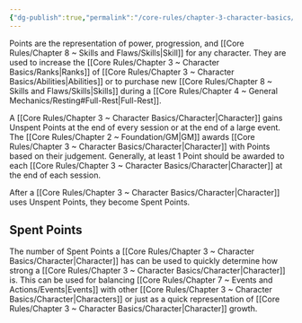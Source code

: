 ```yaml
---
{"dg-publish":true,"permalink":"/core-rules/chapter-3-character-basics/points/"}
---
```


Points are the representation of power, progression, and [[Core Rules/Chapter 8 ~ Skills and Flaws/Skills\|Skill]] for any character. They are used to increase the [[Core Rules/Chapter 3 ~ Character Basics/Ranks\|Ranks]] of [[Core Rules/Chapter 3 ~ Character Basics/Abilities\|Abilities]] or to purchase new [[Core Rules/Chapter 8 ~ Skills and Flaws/Skills\|Skills]] during a [[Core Rules/Chapter 4 ~ General Mechanics/Resting#Full-Rest\|Full-Rest]].

A [[Core Rules/Chapter 3 ~ Character Basics/Character\|Character]] gains Unspent Points at the end of every session or at the end of a large event. The [[Core Rules/Chapter 2 ~ Foundation/GM\|GM]] awards [[Core Rules/Chapter 3 ~ Character Basics/Character\|Character]] with Points based on their judgement. Generally, at least 1 Point should be awarded to each [[Core Rules/Chapter 3 ~ Character Basics/Character\|Character]] at the end of each session.

After a [[Core Rules/Chapter 3 ~ Character Basics/Character\|Character]] uses Unspent Points, they become Spent Points.

## Spent Points
The number of Spent Points a [[Core Rules/Chapter 3 ~ Character Basics/Character\|Character]] has can be used to quickly determine how strong a [[Core Rules/Chapter 3 ~ Character Basics/Character\|Character]] is. This can be used for balancing [[Core Rules/Chapter 7 ~ Events and Actions/Events\|Events]] with other [[Core Rules/Chapter 3 ~ Character Basics/Character\|Characters]] or just as a quick representation of [[Core Rules/Chapter 3 ~ Character Basics/Character\|Character]] growth.